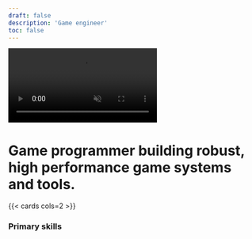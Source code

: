 ```yaml
---
draft: false
description: 'Game engineer'
toc: false
---
```


<!-- <div class="hero-section">
  <div class="hero-background" style="background-image: url('/images/dino2.jpg');"></div>
  <div class="hero-overlay"></div>
  <div class="hero-content">
    <h1 class="text-center text-white">Game programmer building robust, high performance game systems and tools.</h1>
  </div>
</div> -->
<div class="hero-section">
  <video class="hero-background" autoplay muted loop playsinline>
    <source src="/Video/Diluvian.mp4" type="video/mp4">
    Your browser does not support the video tag.
  </video>
  <div class="hero-overlay"></div>
  <div class="hero-content">
    <h1 class="text-center text-white">Game programmer building robust, high performance game systems and tools.</h1>
  </div>
</div>

{{< cards cols=2 >}}
<!-- TODO: move this to a class -->
<div class="mb-3 pt-0" style="margin-top: 0.5em;">
    <h3 class="challenges-head">Primary skills</h3>
    <head>
        <title>Horizontal List</title>
        <style>
            ul {
                list-style-type: none; /* Removes default bullets */
                margin: 0;
                padding: 0;
                overflow: hidden;
            }

            li {
                display: inline-block; /* Makes list items display horizontally */
                margin-right: 10px; /* Adds spacing between items */
            }
        </style>
    </head>
    <body>
        <ul>
             <button class="btn-primary" >C++</button>
             <button class="btn-primary" >Odin</button>
             <button class="btn-primary" >Unreal Engine</button>
             <button class="btn-primary" >Perforce</button>
             <button class="btn-primary" >Git</button>
             <button class="btn-primary" >Steamworks</button>
             <button class="btn-primary" >EOS</button>
             <button class="btn-primary" >GOG</button>
             <button class="btn-primary" >FMOD</button>
        </ul>
    </body>
</div>

<!-- TODO: move this to a class -->
<div class="mb-3 pt-0" style="margin-top: 0.5em;">
    <h3 class="challenges-head">Secondary skills</h3>
    <head>
        <title>Horizontal List</title>
        <style>
            ul {
                list-style-type: none; /* Removes default bullets */
                margin: 0;
                padding: 0;
                overflow: hidden;
            }

            li {
                display: inline-block; /* Makes list items display horizontally */
                margin-right: 10px; /* Adds spacing between items */
            }
        </style>
    </head>
    <body>
        <ul>
            <button class="btn-secondary" >C#</button>
            <button class="btn-secondary" >Python</button>
            <button class="btn-secondary" >Beef</button>
            <button class="btn-secondary" >Game Maker Studio 2</button>
            <button class="btn-secondary" >Godot</button>
            <button class="btn-secondary" >Unity</button>
            <button class="btn-secondary" >Blender</button>
            <button class="btn-secondary" >Linux</button>
        </ul>
    </body>
</div>
{{< /cards >}}

<br>

<div class="mb-3 pt-0" style="margin-top: 2.5em;">
    <h1>Game Programming</h1>
</div>
{{< cards cols=2 >}}
{{< card
    link="/Games"
    title="Diluvian Ultra - [Released]"
    image="/images/DiluvianUltra.jpg"
    method="Resize" 
    options="1920x1080 q100 jpg"
>}}
{{< card
    link="/Games"
    title="Hels Rebellion - [canceled]"
    image="/images/HB.webp"
    method="Resize" 
    options="1920x1080 q100 webp"
>}}
{{< /cards >}}

<div class="mb-3 pt-0" style="margin-top: 2.5em;">
    <h1>Projects</h1>
</div>
{{< cards cols=2 >}}
    {{< card 
        link="/Projects/#dino" 
        icon="chip" 
        title="Dino" 
        subtitle="Hobby game engine written in Odin" 
        image="/images/Dino.png" 
        method="Resize" 
        options="1920x1080 q100 jpg" 
    >}}
    
    {{< card 
        link="/Projects/#Dismember-Plugin" 
        icon="brick" 
        title="Dismember Plugin" 
        subtitle="Runtime limb dismemberment" 
        image="/images/Dismember.jpg" 
        method="Resize" 
        options="1920x1080 q100 jpg" 
    >}}

    {{< card 
        link="/Projects/#dumb-robot" 
        icon="beaker" title="Dumb Robot" 
        subtitle="Small prototype where you manage vacuum robots" 
        image="/images/DumbRobot3.jpg" 
        method="Resize" 
        options="1920x1080 q100 jpg" 
    >}}

    {{< card 
        link="/Projects/#untitled-prototype" 
        icon="beaker" 
        title="Untitled prototype" 
        subtitle="Small isometric city builder prototype" 
        image="/images/UntitledProto.gif" 
    >}}

{{< /cards >}}

{{< cards cols=1 >}}
<button 
  id="resume-button-container" 
  class="btn-res w-full mt-10 font-bold uppercase text-xl py-3"
  onclick="window.open('/Resume/Flynn_Coulter_Resume-2025.pdf', '_blank')"
  role="button"
  >Resume</button>
<script>
    document.addEventListener("DOMContentLoaded", function () {
      const target = document.getElementById("resume-button-container");

      if (!target) return;

      const observer = new IntersectionObserver(entries => {
        entries.forEach(entry => {
          if (entry.isIntersecting) {
            target.classList.add("flash");
            observer.unobserve(target);
          }
        });
      });

      observer.observe(target);
    });
</script>
{{< /cards >}}

{{< contactform >}}